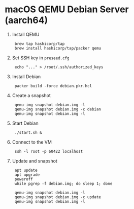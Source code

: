 # macOS QEMU Debian Server (aarch64)

1. Install QEMU

		brew tap hashicorp/tap
		brew install hashicorp/tap/packer qemu

1. Set SSH key in `preseed.cfg`

		echo "..." > /root/.ssh/authorized_keys

1. Install Debian

		packer build -force debian.pkr.hcl

1. Create a snapshot

		qemu-img snapshot debian.img -l
		qemu-img snapshot debian.img -c debian
		qemu-img snapshot debian.img -l

1. Start Debian

		./start.sh &

1. Connect to the VM

		ssh -l root -p 60422 localhost

1. Update and snapshot

		apt update
		apt upgrade
		poweroff
		while pgrep -f debian.img; do sleep 1; done

		qemu-img snapshot debian.img -l
		qemu-img snapshot debian.img -c update
		qemu-img snapshot debian.img -l
